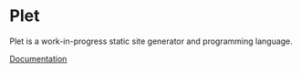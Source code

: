 # Plet

Plet is a work-in-progress static site generator and programming language.

[Documentation](https://docs.plet.info)
